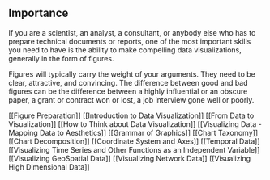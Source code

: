 ## Importance

If you are a scientist, an analyst, a consultant, or anybody else who has to prepare technical documents or reports, one of the most important skills you need to have is the ability to make compelling data visualizations, generally in the form of figures.

Figures will typically carry the weight of your arguments. They need to be clear, attractive, and convincing. The difference between good and bad figures can be the difference between a highly influential or an obscure paper, a grant or contract won or lost, a job interview gone well or poorly. 

[[Figure Preparation]]
[[Introduction to Data Visualization]]
[[From Data to Visualization]]
[[How to Think about Data Visualization]]
[[Visualizing Data - Mapping Data to Aesthetics]]
[[Grammar of Graphics]]
[[Chart Taxonomy]]
[[Chart Decomposition]]
[[Coordinate System and Axes]]
[[Temporal Data]]
[[Visualizing Time Series and Other Functions as an Independent Variable]]
[[Visualizing GeoSpatial Data]]
[[Visualizing Network Data]]
[[Visualizing High Dimensional Data]]




